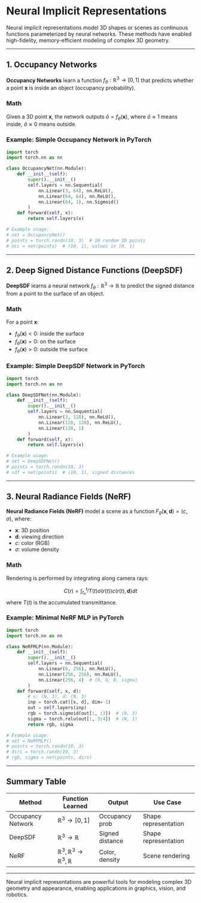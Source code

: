 # Neural Implicit Representations

Neural implicit representations model 3D shapes or scenes as continuous functions parameterized by neural networks. These methods have enabled high-fidelity, memory-efficient modeling of complex 3D geometry.

---

## 1. Occupancy Networks

**Occupancy Networks** learn a function $f_\theta: \mathbb{R}^3 \to [0,1]$ that predicts whether a point $\mathbf{x}$ is inside an object (occupancy probability).

### Math
Given a 3D point $\mathbf{x}$, the network outputs $\hat{o} = f_\theta(\mathbf{x})$, where $\hat{o} \approx 1$ means inside, $\hat{o} \approx 0$ means outside.

### Example: Simple Occupancy Network in PyTorch

```python
import torch
import torch.nn as nn

class OccupancyNet(nn.Module):
    def __init__(self):
        super().__init__()
        self.layers = nn.Sequential(
            nn.Linear(3, 64), nn.ReLU(),
            nn.Linear(64, 64), nn.ReLU(),
            nn.Linear(64, 1), nn.Sigmoid()
        )
    def forward(self, x):
        return self.layers(x)

# Example usage:
# net = OccupancyNet()
# points = torch.randn(10, 3)  # 10 random 3D points
# occ = net(points)  # (10, 1), values in [0, 1]
```

---

## 2. Deep Signed Distance Functions (DeepSDF)

**DeepSDF** learns a neural network $f_\theta: \mathbb{R}^3 \to \mathbb{R}$ to predict the signed distance from a point to the surface of an object.

### Math
For a point $\mathbf{x}$:
- $f_\theta(\mathbf{x}) < 0$: inside the surface
- $f_\theta(\mathbf{x}) = 0$: on the surface
- $f_\theta(\mathbf{x}) > 0$: outside the surface

### Example: Simple DeepSDF Network in PyTorch

```python
import torch
import torch.nn as nn

class DeepSDFNet(nn.Module):
    def __init__(self):
        super().__init__()
        self.layers = nn.Sequential(
            nn.Linear(3, 128), nn.ReLU(),
            nn.Linear(128, 128), nn.ReLU(),
            nn.Linear(128, 1)
        )
    def forward(self, x):
        return self.layers(x)

# Example usage:
# net = DeepSDFNet()
# points = torch.randn(10, 3)
# sdf = net(points)  # (10, 1), signed distances
```

---

## 3. Neural Radiance Fields (NeRF)

**Neural Radiance Fields (NeRF)** model a scene as a function $F_\theta(\mathbf{x}, \mathbf{d}) = (c, \sigma)$, where:
- $\mathbf{x}$: 3D position
- $\mathbf{d}$: viewing direction
- $c$: color (RGB)
- $\sigma$: volume density

### Math
Rendering is performed by integrating along camera rays:

$$
C(r) = \int_{t_n}^{t_f} T(t) \sigma(r(t)) c(r(t), \mathbf{d}) dt
$$
where $T(t)$ is the accumulated transmittance.

### Example: Minimal NeRF MLP in PyTorch

```python
import torch
import torch.nn as nn

class NeRFMLP(nn.Module):
    def __init__(self):
        super().__init__()
        self.layers = nn.Sequential(
            nn.Linear(6, 256), nn.ReLU(),
            nn.Linear(256, 256), nn.ReLU(),
            nn.Linear(256, 4)  # (R, G, B, sigma)
        )
    def forward(self, x, d):
        # x: (N, 3), d: (N, 3)
        inp = torch.cat([x, d], dim=-1)
        out = self.layers(inp)
        rgb = torch.sigmoid(out[:, :3])  # (N, 3)
        sigma = torch.relu(out[:, 3:4])  # (N, 1)
        return rgb, sigma

# Example usage:
# net = NeRFMLP()
# points = torch.randn(10, 3)
# dirs = torch.randn(10, 3)
# rgb, sigma = net(points, dirs)
```

---

## Summary Table

| Method            | Function Learned                | Output         | Use Case                  |
|-------------------|---------------------------------|---------------|---------------------------|
| Occupancy Network | $\mathbb{R}^3 \to [0,1]$        | Occupancy prob| Shape representation      |
| DeepSDF           | $\mathbb{R}^3 \to \mathbb{R}$   | Signed distance| Shape representation      |
| NeRF              | $\mathbb{R}^3, \mathbb{R}^3 \to \mathbb{R}^3, \mathbb{R}$ | Color, density | Scene rendering           |

---

Neural implicit representations are powerful tools for modeling complex 3D geometry and appearance, enabling applications in graphics, vision, and robotics. 